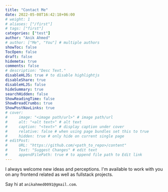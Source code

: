 ```yaml
---
title: "Contact Me"
date: 2022-05-08T16:42:18+06:00
# weight: 1
# aliases: ["/first"]
# tags: ["first"]
categories: ["test"]
author: "Anik Ahmed"
# author: ["Me", "You"] # multiple authors
showToc: false
TocOpen: false
draft: false
hidemeta: true
comments: false
# description: "Desc Text."
disableHLJS: true # to disable highlightjs
disableShare: true
disableHLJS: false
hideSummary: true
searchHidden: false
ShowReadingTime: false
ShowBreadCrumbs: true
ShowPostNavLinks: true
# cover:
#     image: "<image path/url>" # image path/url
#     alt: "<alt text>" # alt text
#     caption: "<text>" # display caption under cover
#     relative: false # when using page bundles set this to true
#     hidden: true # only hide on current single page
# editPost:
#     URL: "https://github.com/<path_to_repo>/content"
#     Text: "Suggest Changes" # edit text
#     appendFilePath: true # to append file path to Edit link
---
```


I always welcome new ideas and perceptions. I'm available to work with you on any frontend related as well as fullstack projects.

Say hi at `anikahmed0091@gmail.com`.
